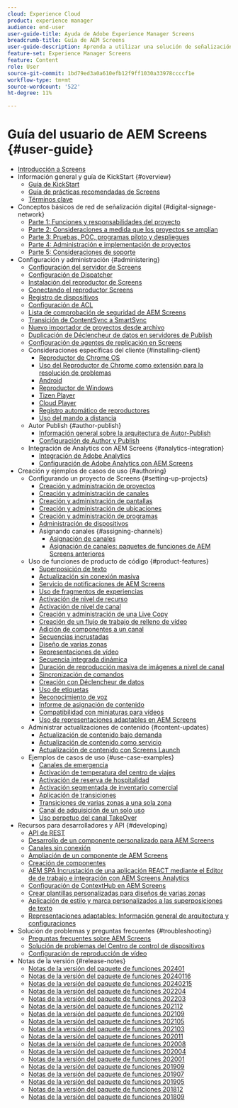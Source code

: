 ```yaml
---
cloud: Experience Cloud
product: experience manager
audience: end-user
user-guide-title: Ayuda de Adobe Experience Manager Screens
breadcrumb-title: Guía de AEM Screens
user-guide-description: Aprenda a utilizar una solución de señalización digital que le permita publicar interacciones y experiencias digitales dinámicas e interactivas.
feature-set: Experience Manager Screens
feature: Content
role: User
source-git-commit: 1bd79ed3a0a610efb12f9ff1030a33978ccccf1e
workflow-type: tm+mt
source-wordcount: '522'
ht-degree: 11%

---
```



# Guía del usuario de AEM Screens {#user-guide}

+ [Introducción a Screens](aem-screens-introduction.md)
+ Información general y guía de KickStart {#overview}
   + [Guía de KickStart](kickstart-for-aem-screens.md)
   + [Guía de prácticas recomendadas de Screens](https://experienceleague.adobe.com/es/docs/experience-manager-screens/using/about-guide)
   + [Términos clave](screens-glossary.md)
+ Conceptos básicos de red de señalización digital {#digital-signage-network}
   + [Parte 1: Funciones y responsabilidades del proyecto](project-roles-responsibilities.md)
   + [Parte 2: Consideraciones a medida que los proyectos se amplían](project-considerations.md)
   + [Parte 3: Pruebas, POC, programas piloto y despliegues](testing-pocs-pilots-rollouts.md)
   + [Parte 4: Administración e implementación de proyectos](project-management-and-deployment.md)
   + [Parte 5: Consideraciones de soporte](support-considerations.md)
+ Configuración y administración {#administering}
   + [Configuración del servidor de Screens](configuring-screens-introduction.md)
   + [Configuración de Dispatcher](dispatcher-configurations-aem-screens.md)
   + [Instalación del reproductor de Screens](installing-screens-player.md)
   + [Conectando el reproductor Screens](working-with-screens-player.md)
   + [Registro de dispositivos](device-registration.md)
   + [Configuración de ACL](setting-up-acls.md)
   + [Lista de comprobación de seguridad de AEM Screens](security-checklist.md)
   + [Transición de ContentSync a SmartSync](smartsync.md)
   + [Nuevo importador de proyectos desde archivo](project-importer.md)
   + [Duplicación de Déclencheur de datos en servidores de Publish](replicating-data-triggers.md)
   + [Configuración de agentes de replicación en Screens](configure-screens-replication.md)
   + Consideraciones específicas del cliente {#installing-client}
      + [Reproductor de Chrome OS](implementing-chrome-os-player.md)
      + [Uso del Reproductor de Chrome como extensión para la resolución de problemas](using-chrome-player-as-an-extension.md)
      + [Android](implementing-android-player.md)
      + [Reproductor de Windows](implementing-windows-player.md)
      + [Tizen Player](tizen-player.md)
      + [Cloud Player](implementing-cloud-player.md)
      + [Registro automático de reproductores](auto-registration-players.md)
      + [Uso del mando a distancia](implementing-remote-control.md)
   + Autor Publish {#author-publish}
      + [Información general sobre la arquitectura de Autor-Publish](author-publish-architecture-overview.md)
      + [Configuración de Author y Publish](author-and-publish.md)
   + Integración de Analytics con AEM Screens {#analytics-integration}
      + [Integración de Adobe Analytics](adobe-analytics-integration-aem-screens.md)
      + [Configuración de Adobe Analytics con AEM Screens](configuring-adobe-analytics-aem-screens.md)
+ Creación y ejemplos de casos de uso {#authoring}
   + Configurando un proyecto de Screens {#setting-up-projects}
      + [Creación y administración de proyectos](creating-a-screens-project.md)
      + [Creación y administración de canales](managing-channels.md)
      + [Creación y administración de pantallas](managing-displays.md)
      + [Creación y administración de ubicaciones](managing-locations.md)
      + [Creación y administración de programas](managing-schedules.md)
      + [Administración de dispositivos](managing-devices.md)
      + Asignando canales {#assigning-channels}
         + [Asignación de canales](channel-assignment-latest-fp.md)
         + [Asignación de canales: paquetes de funciones de AEM Screens anteriores](channel-assignment.md)
   + Uso de funciones de producto de código {#product-features}
      + [Superposición de texto](text-overlay.md)
      + [Actualización sin conexión masiva](bulk-offline-update.md)
      + [Servicio de notificaciones de AEM Screens](screens-notifications-service.md)
      + [Uso de fragmentos de experiencias](experience-fragments-in-screens.md)
      + [Activación de nivel de recurso](asset-level-scheduling.md)
      + [Activación de nivel de canal](channel-level-activation.md)
      + [Creación y administración de una Live Copy](managing-livecopy.md)
      + [Creación de un flujo de trabajo de relleno de vídeo](creating-a-video-padding-workflow.md)
      + [Adición de componentes a un canal](adding-components-to-a-channel.md)
      + [Secuencias incrustadas](embedded-sequences.md)
      + [Diseño de varias zonas](multi-zone-layout-aem-screens.md)
      + [Representaciones de vídeo](generating-renditions.md)
      + [Secuencia integrada dinámica](dynamic-embedded-sequences.md)
      + [Duración de reproducción masiva de imágenes a nivel de canal](channel-level-image-playback.md)
      + [Sincronización de comandos](using-command-sync.md)
      + [Creación con Déclencheur de datos](authoring-data-triggers.md)
      + [Uso de etiquetas](tagging.md)
      + [Reconocimiento de voz](voice-recognition.md)
      + [Informe de asignación de contenido](content-assignment-report.md)
      + [Compatibilidad con miniaturas para vídeos](thumbnail-support.md)
      + [Uso de representaciones adaptables en AEM Screens](using-adaptive-renditions.md)
   + Administrar actualizaciones de contenido {#content-updates}
      + [Actualización de contenido bajo demanda](on-demand-content.md)
      + [Actualización de contenido como servicio](content-update-as-a-service.md)
      + [Actualización de contenido con Screens Launch](launches.md)
   + Ejemplos de casos de uso {#use-case-examples}
      + [Canales de emergencia](emergency-channel.md)
      + [Activación de temperatura del centro de viajes](local-temperature-activation.md)
      + [Activación de reserva de hospitalidad](hospitality-reservation-activation.md)
      + [Activación segmentada de inventario comercial](retail-inventory-activation.md)
      + [Aplicación de transiciones](applying-transitions.md)
      + [Transiciones de varias zonas a una sola zona](multizone-to-singlezone.md)
      + [Canal de adquisición de un solo uso](single-use-takeover-channel.md)
      + [Uso perpetuo del canal TakeOver](perpetual-takeover-channel.md)
+ Recursos para desarrolladores y API {#developing}
   + [API de REST](rest-api.md)
   + [Desarrollo de un componente personalizado para AEM Screens](developing-custom-component-tutorial-develop.md)
   + [Canales sin conexión](offline-channels.md)
   + [Ampliación de un componente de AEM Screens](extending-component-tutorial-develop.md)
   + [Creación de componentes](creating-components.md)
   + [AEM SPA Incrustación de una aplicación REACT mediante el Editor de de trabajo e integración con AEM Screens Analytics](embedding-react-app.md)
   + [Configuración de ContextHub en AEM Screens](configuring-context-hub.md)
   + [Crear plantillas personalizadas para diseños de varias zonas](creating-custom-templates-multizone-layouts.md)
   + [Aplicación de estilo y marca personalizados a las superposiciones de texto](custom-branding-text-overlays.md)
   + [Representaciones adaptables: Información general de arquitectura y configuraciones](/help/user-guide/adaptive-renditions.md)
+ Solución de problemas y preguntas frecuentes {#troubleshooting}
   + [Preguntas frecuentes sobre AEM Screens](aem-screens-faqs.md)
   + [Solución de problemas del Centro de control de dispositivos](monitoring-screens.md)
   + [Configuración de reproducción de vídeo](troubleshoot-videos.md)
+ Notas de la versión {#release-notes}
   + [Notas de la versión del paquete de funciones 202401](release-notes-fp-202401.md)
   + [Notas de la versión del paquete de funciones 20240116](release-notes-fp-20240116.md)
   + [Notas de la versión del paquete de funciones 20240215](release-notes-fp-20240215.md)
   + [Notas de la versión del paquete de funciones 202204](release-notes-fp-202204.md)
   + [Notas de la versión del paquete de funciones 202203](release-notes-fp-202203.md)
   + [Notas de la versión del paquete de funciones 202112](release-notes-fp-202112.md)
   + [Notas de la versión del paquete de funciones 202109](release-notes-fp-202109.md)
   + [Notas de la versión del paquete de funciones 202105](release-notes-fp-202105.md)
   + [Notas de la versión del paquete de funciones 202103](release-notes-fp-202103.md)
   + [Notas de la versión del paquete de funciones 202011](release-notes-fp-202011.md)
   + [Notas de la versión del paquete de funciones 202008](release-notes-fp-202008.md)
   + [Notas de la versión del paquete de funciones 202004](release-notes-fp-202004.md)
   + [Notas de la versión del paquete de funciones 202001](release-notes-fp-202001.md)
   + [Notas de la versión del paquete de funciones 201909](release-notes-fp-201909.md)
   + [Notas de la versión del paquete de funciones 201907](release-notes-fp-201907.md)
   + [Notas de la versión del paquete de funciones 201905](screens-release-notes-fp-201905.md)
   + [Notas de la versión del paquete de funciones 201812](release-notes-fp-201812.md)
   + [Notas de la versión del paquete de funciones 201809](screens-release-notes.md)
